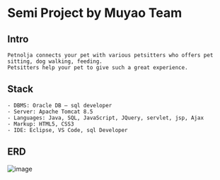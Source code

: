 <h1>Semi Project by Muyao Team </h1>


## Intro
	Petnolja connects your pet with various petsitters who offers pet sitting, dog walking, feeding.
	Petsitters help your pet to give such a great experience.


## Stack
	- DBMS: Oracle DB – sql developer
	- Server: Apache Tomcat 8.5
	- Languages: Java, SQL, JavaScript, JQuery, servlet, jsp, Ajax
	- Markup: HTML5, CSS3
	- IDE: Eclipse, VS Code, sql Developer

## ERD
![image](https://user-images.githubusercontent.com/81441317/122658339-06dfb580-d1a7-11eb-99dd-e3a328d7d13c.png)
